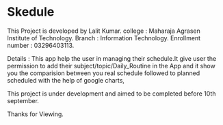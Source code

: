 # Skedule
This Project is developed by Lalit Kumar.
college : Maharaja Agrasen Institute of Technology.
Branch : Information Technology.
Enrollment number : 03296403113.

Details : This app help the user in managing their schedule.It give user the permission to add their subject/topic/Daily_Routine
in the App  and it show you the comparision between you real schedule followed  to planned scheduled with the help of google charts,

This project is under development and aimed to be completed before 10th september.


Thanks for Viewing.

